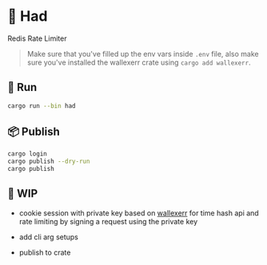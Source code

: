 


# 📛 Had

Redis Rate Limiter

> Make sure that you've filled up the env vars inside `.env` file, also make sure you've installed the wallexerr crate using ```cargo add wallexerr```.

## 🚀 Run

```bash
cargo run --bin had
```

## 📦 Publish

```bash
cargo login
cargo publish --dry-run
cargo publish
```

## 🚧 WIP

* cookie session with private key based on [wallexerr](https://crates.io/crates/wallexerr) for time hash api and rate limiting by signing a request using the private key

* add cli arg setups

* publish to crate
